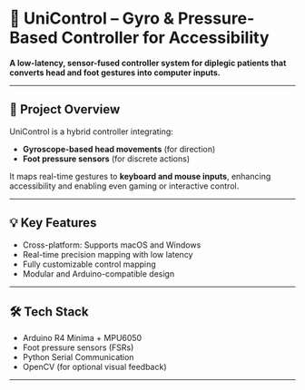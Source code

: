 # 🧠 UniControl – Gyro & Pressure-Based Controller for Accessibility

**A low-latency, sensor-fused controller system for diplegic patients that converts head and foot gestures into computer inputs.**

---

## 🚀 Project Overview

UniControl is a hybrid controller integrating:
- **Gyroscope-based head movements** (for direction)
- **Foot pressure sensors** (for discrete actions)

It maps real-time gestures to **keyboard and mouse inputs**, enhancing accessibility and enabling even gaming or interactive control.

---

## 💡 Key Features
- Cross-platform: Supports macOS and Windows
- Real-time precision mapping with low latency
- Fully customizable control mapping
- Modular and Arduino-compatible design

---

## 🛠 Tech Stack
- Arduino R4 Minima + MPU6050
- Foot pressure sensors (FSRs)
- Python Serial Communication
- OpenCV (for optional visual feedback)

---
